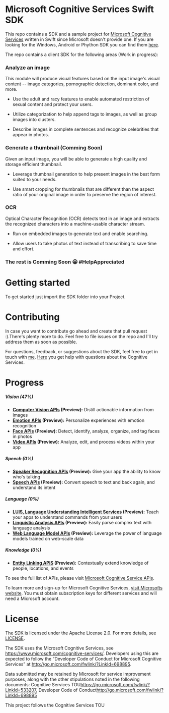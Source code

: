 # Microsoft Cognitive Services Swift SDK

This repo contains a SDK and a sample project for [Microsoft Cognitive Services](<https://www.microsoft.com/cognitive-services>) written in Swift since Microsoft doesn't provide one.
If you are looking for the Windows, Android or Phython SDK you can find them [here](<https://github.com/Microsoft/ProjectOxford-ClientSDK/tree/master/Vision to https://www.microsoft.com/cognitive-services/en-us/sdk-sample>).

The repo contains a client SDK for the following areas (Work in progress):  

### Analyze an image

This module will produce visual features based on the input image's visual
content -- image categories, pornographic detection, dominant color, and more.

-   Use the adult and racy features to enable automated restriction of sexual
    content and protect your users.

-   Utilize categorization to help append tags to images, as well as group
    images into clusters.

-   Describe images in complete sentences and recognize celebrities that appear in
    photos.

### Generate a thumbnail (Comming Soon)

Given an input image, you will be able to generate a high quality and storage
efficient thumbnail.

-   Leverage thumbnail generation to help present images in the best form suited
    to your needs.

-   Use smart cropping for thumbnails that are different than the aspect ratio
    of your original image in order to preserve the region of interest.

### OCR

Optical Character Recognition (OCR) detects text in an image and extracts the
recognized characters into a machine-usable character stream.

-   Run on embedded images to generate text and enable searching.

-   Allow users to take photos of text instead of transcribing to save time and
    effort.

### The rest is Comming Soon 😀 #HelpAppreciated 

Getting started
===============

To get started just import the SDK folder into your Project. 

Contributing
============
In case you want to contribute go ahead and create that pull request :).There's plenty more to do. Feel free to file issues on the repo and I'll try address them as soon as possible.

For questions, feedback, or suggestions about the SDK, feel free to get in touch with [me](mailto:vladidanila@me.com?Subject=Microsoft-Cognitive-Services-Swift-SDK&Body=Hi%20Vladimir%20). [Here](<https://stackoverflow.com/tags/microsoft-cognitive/info>) you get help with questions about the Cognitive Services.



Progress
========

##### Vision (47%)
-  **[Computer Vision APIs](<https://www.microsoft.com/cognitive-services/en-us/computer-vision-api>) (Preview):** Distill actionable information from images
-  **[Emotion APIs](<https://www.microsoft.com/cognitive-services/en-us/emotion-api>) (Preview):** Personalize experiences with emotion recognition
-  **[Face APIs](<https://www.microsoft.com/cognitive-services/en-us/face-api>) (Preview):** Detect, identify, analyze, organize, and tag faces in photos
-  **[Video APIs](<https://www.microsoft.com/cognitive-services/en-us/video-api>) (Preview):** Analyze, edit, and process videos within your app

##### Speech (0%)
-  **[Speaker Recognition APIs](<https://www.microsoft.com/cognitive-services/en-us/speaker-recognition-api>) (Preview):** Give your app the ability to know who's talking
-  **[Speech APIs](<https://www.microsoft.com/cognitive-services/en-us/speech-api>) (Preview):** Convert speech to text and back again, and understand its intent


##### Language (0%)
-  **[LUIS, Language Understanding Intelligent Services](<https://www.microsoft.com/cognitive-services/en-us/language-understanding-intelligent-service-luis>) (Preview):** Teach your apps to understand commands from your users
-  **[Linguistic Analysis APIs](<https://www.microsoft.com/cognitive-services/en-us/linguistic-analysis-api>) (Preview):** Easily parse complex text with language analysis
-  **[Web Language Model APIs](<https://www.microsoft.com/cognitive-services/en-us/web-language-model-api>) (Preview):** Leverage the power of language models trained on web-scale data

##### Knowledge (0%)
-  **[Entity Linking APIS](<https://www.microsoft.com/cognitive-services/en-us/entity-linking-intelligence-service>) (Preview):** Contextually extend knowledge of people, locations, and events

To see the full list of APIs, please visit [Microsoft Cognitive Service APIs](<https://www.microsoft.com/cognitive-services/en-us/apis>).

To learn more and sign-up for Microsoft Cognitive Services, [visit Microsofts
website](<https://www.microsoft.com/cognitive-services>). You must obtain subscription
keys for different services and will need a Microsoft account.


License
=======

The SDK is licensed under the Apache License 2.0. For more details, see
[LICENSE](<https://github.com/DanilaVladi/Microsoft-Cognitive-Services-Swift-SDK/blob/master/LICENSE>).

The SDK uses the Microsoft Cognitive Services, see https://www.microsoft.com/cognitive-services/.  Developers using this are expected to follow the “Developer Code of Conduct for Microsoft Cognitive Services” at http://go.microsoft.com/fwlink/?LinkId=698895.

Data submitted may be retained by Microsoft for service improvement purposes, along with the other stipulations noted in the following documents: Cognitive Services TOU<https://go.microsoft.com/fwlink/?LinkId=533207>, Developer Code of Conduct<http://go.microsoft.com/fwlink/?LinkId=698895>

This project follows the Cognitive Services TOU
